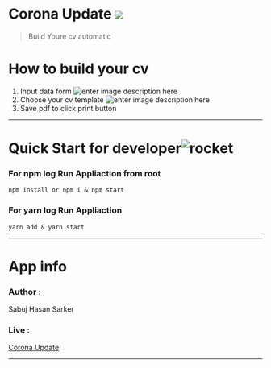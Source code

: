 

# Corona Update [<img  src="https://img.shields.io/badge/%20Cv%20Builder -Live%20here-5F9EA0"/>](https://cv-builder-sabuj.netlify.com/)

> Build Youre cv automatic 

# How to build your cv

 1. Input data form
![enter image description here](https://go.aws/30uxHAw)
 2.  Choose your cv template
![enter image description here](https://go.aws/3f9APG5)
 3. Save pdf to click print button

---
# Quick Start  for developer![rocket](https://github.githubassets.com/images/icons/emoji/unicode/1f680.png)

### For npm log Run Appliaction  from root

    npm install or npm i & npm start

### For yarn log Run Appliaction 

    yarn add & yarn start


---
# App info
### Author  :
Sabuj Hasan Sarker
### Live :
[Corona Update](https://cv-builder-sabuj.netlify.com/)

---
   
